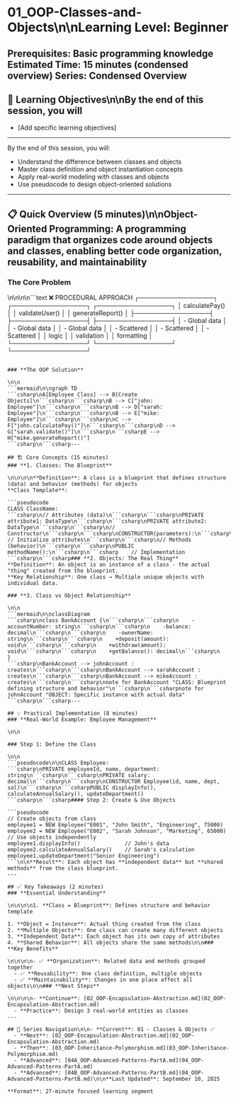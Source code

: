 # 01_OOP-Classes-and-Objects\n\n**Learning Level**: Beginner

**Prerequisites**: Basic programming knowledge
**Estimated Time**: 15 minutes (condensed overview)
**Series**: Condensed Overview
---

## 🎯 Learning Objectives\n\nBy the end of this session, you will

- [Add specific learning objectives]

---
By the end of this session, you will:

- Understand the difference between classes and objects
- Master class definition and object instantiation concepts
- Apply real-world modeling with classes and objects
- Use pseudocode to design object-oriented solutions

---

## 📋 Quick Overview (5 minutes)\n\n**Object-Oriented Programming**: A programming paradigm that organizes code around objects and classes, enabling better code organization, reusability, and maintainability

### **The Core Problem**

\n\n\n\n```text
❌ PROCEDURAL APPROACH
┌─────────────────┐    ┌─────────────────┐    ┌─────────────────┐
│ calculatePay()  │    │ validateUser()  │    │ generateReport() │
├─────────────────┤    ├─────────────────┤    ├─────────────────┤
│ - Global data   │    │ - Global data   │    │ - Global data   │
│ - Scattered     │    │ - Scattered     │    │ - Scattered     │
│   logic         │    │   validation    │    │   formatting    │
└─────────────────┘    └─────────────────┘    └─────────────────┘

```csharp**Problems**: Code duplication, tight coupling, difficult maintenance, testing challenges.

### **The OOP Solution**

\n\n
```mermaid\n\ngraph TD
```csharp\nA[Employee Class] --> B[Create Objects]\n```csharp\n```csharp\nB --> C["john: Employee"]\n```csharp\n```csharp\nB --> D["sarah: Employee"]\n```csharp\n```csharp\nB --> E["mike: Employee"]\n```csharp\n```csharp\nC --> F["john.calculatePay()"]\n```csharp\n```csharp\nD --> G["sarah.validate()"]\n```csharp\n```csharpE --> H["mike.generateReport()"]
```csharp\n```csharp---

## 🏗️ Core Concepts (15 minutes)
### **1. Classes: The Blueprint**

\n\n\n\n**Definition**: A class is a blueprint that defines structure (data) and behavior (methods) for objects
**Class Template**:

```pseudocode
CLASS ClassName:
```csharp\n// Attributes (data)\n```csharp\n```csharp\nPRIVATE attribute1: DataType\n```csharp\n```csharp\nPRIVATE attribute2: DataType\n```csharp\n```csharp\n// Constructor\n```csharp\n```csharp\nCONSTRUCTOR(parameters):\n```csharp\n```csharp\n    // Initialize attributes\n```csharp\n```csharp\n// Methods (behavior)\n```csharp\n```csharp\nPUBLIC methodName():\n```csharp\n```csharp    // Implementation
```csharp\n```csharp### **2. Objects: The Real Thing**
**Definition**: An object is an instance of a class - the actual "thing" created from the blueprint.
**Key Relationship**: One class → Multiple unique objects with individual data.

### **3. Class vs Object Relationship**

\n\n
```mermaid\n\nclassDiagram
```csharp\nclass BankAccount {\n```csharp\n```csharp\n    -accountNumber: string\n```csharp\n```csharp\n    -balance: decimal\n```csharp\n```csharp\n    -ownerName: string\n```csharp\n```csharp\n    +deposit(amount): void\n```csharp\n```csharp\n    +withdraw(amount): void\n```csharp\n```csharp\n    +getBalance(): decimal\n```csharp\n    }
```csharp\nBankAccount --> johnAccount : creates\n```csharp\n```csharp\nBankAccount --> sarahAccount : creates\n```csharp\n```csharp\nBankAccount --> mikeAccount : creates\n```csharp\n```csharp\nnote for BankAccount "CLASS: Blueprint defining structure and behavior"\n```csharp\n```csharpnote for johnAccount "OBJECT: Specific instance with actual data"
```csharp\n```csharp---

## 💡 Practical Implementation (8 minutes)
### **Real-World Example: Employee Management**

\n\n

### Step 1: Define the Class

\n\n
```pseudocode\n\nCLASS Employee:
```csharp\nPRIVATE employeeId, name, department: string\n```csharp\n```csharp\nPRIVATE salary: decimal\n```csharp\n```csharp\nCONSTRUCTOR Employee(id, name, dept, sal)\n```csharp\n```csharpPUBLIC displayInfo(), calculateAnnualSalary(), updateDepartment()
```csharp\n```csharp#### Step 2: Create & Use Objects

```pseudocode
// Create objects from class
employee1 = NEW Employee("E001", "John Smith", "Engineering", 75000)
employee2 = NEW Employee("E002", "Sarah Johnson", "Marketing", 65000)
// Use objects independently
employee1.displayInfo()              // John's data
employee2.calculateAnnualSalary()    // Sarah's calculation
employee1.updateDepartment("Senior Engineering")
```\n\n**Result**: Each object has **independent data** but **shared methods** from the class blueprint.
---

## ✅ Key Takeaways (2 minutes)
### **Essential Understanding**

\n\n\n\n1. **Class = Blueprint**: Defines structure and behavior template

1. **Object = Instance**: Actual thing created from the class
2. **Multiple Objects**: One class can create many different objects
3. **Independent Data**: Each object has its own copy of attributes
4. **Shared Behavior**: All objects share the same methods\n\n### **Key Benefits**

\n\n\n\n- ✅ **Organization**: Related data and methods grouped together
  - ✅ **Reusability**: One class definition, multiple objects
  - ✅ **Maintainability**: Changes in one place affect all objects\n\n### **Next Steps**

\n\n\n\n- **Continue**: [02_OOP-Encapsulation-Abstraction.md](02_OOP-Encapsulation-Abstraction.md)
  - **Practice**: Design 3 real-world entities as classes
---

## 🔗 Series Navigation\n\n- **Current**: 01 - Classes & Objects ✅
  - **Next**: [02_OOP-Encapsulation-Abstraction.md](02_OOP-Encapsulation-Abstraction.md)
  - **Then**: [03_OOP-Inheritance-Polymorphism.md](03_OOP-Inheritance-Polymorphism.md)
  - **Advanced**: [04A_OOP-Advanced-Patterns-PartA.md](04_OOP-Advanced-Patterns-PartA.md)
  - **Advanced**: [04B_OOP-Advanced-Patterns-PartB.md](04_OOP-Advanced-Patterns-PartB.md)\n\n**Last Updated**: September 10, 2025

**Format**: 27-minute focused learning segment
